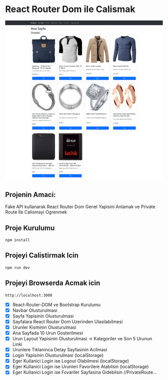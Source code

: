 # React Router Dom ile Calismak

![Dom](./src/img/RouterDom.png)

## Projenin Amaci:
Fake API kullanarak React Router Dom Genel Yapisini Anlamak ve Private Route İle Calismayi Ogrenmek

## Proje Kurulumu

```
npm install
```

## Projeyi Calistirmak Icin
```
npm run dev
```

## Projeyi Browserda Acmak icin
```
http://localhost:3000
```

- [x] React-Router-DOM ve Bootstrap Kurulumu
- [x] Navbar Olusturulmasi
- [x] Sayfa Yapisinin Olusturulmasi
- [x] Sayfalara React Router Dom Uzerinden Ulasilabilmesi
- [x] Urunler Kisminin Olusturulmasi
- [x] Ana Sayfada 10 Urun Gosterilmesi
- [x] Urun Layout Yapisinin Olusturulmasi -> Kategoriler ve Son 5 Urunun Linki
- [x] Urunlere Tiklaninca Detay Sayfasinin Acilmasi
- [x] Login Yapisinin Olusturulmasi (localStorage)
- [x] Eger Kullanici Login ise Logout Olabilmesi (localStorage)
- [x] Eger Kullanici Login ise Urunleri Favorilere Atabilsin (localStorage)
- [x] Eger Kullanici Login ise Fovariler Sayfasina Gidebilsin //PrivateRoute...
